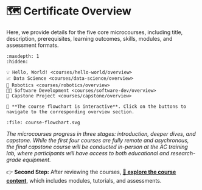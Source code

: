 # 🗺️ Certificate Overview

Here, we provide details for the five core microcourses, including title, description, prerequisites, learning outcomes, skills, modules, and assessment formats.

```{toctree}
:maxdepth: 1
:hidden:

💡 Hello, World! <courses/hello-world/overview>
📈 Data Science <courses/data-science/overview>
🦾 Robotics <courses/robotics/overview>
🧑‍💻 Software Development <courses/software-dev/overview>
🏢 Capstone Project <courses/capstone/overview>
```

```{note}
🔀 **The course flowchart is interactive**. Click on the buttons to navigate to the corresponding overview section.
```

<!-- ![](./course-flowchart-black-border.png) -->

<!-- Click on the links below to navigate to each course overview. -->

```{raw} html
:file: course-flowchart.svg
```

*The microcourses progress in three stages: introduction, deeper dives, and capstone. While the first four courses are fully remote and asychronous, the final capstone course will be conducted in-person at the AC training lab, where participants will have access to both educational and research-grade equipment.*

<!-- <div align="center">

*Interactive Course Flowchart*

</div> -->

<!-- ## 📚 Course Content -->

👉 **Second Step:** After reviewing the courses, [**🔗 explore the course content**](course-content.md), which includes modules, tutorials, and assessments.


<!--
```{raw} html
<script>
window.onload = function() {
    var footer = document.querySelector('div[role="contentinfo"]');
    if (footer) {
        var p = document.createElement('p');
        p.innerHTML = '👉 <strong>Second Step:</strong> Explore <strong><a href="course-content.html">"📚 Course Content"</a></strong> to view modules, tutorials, and assessments.<hr>';
        p.style.color = 'black';
        // Prepend the new paragraph to the footer
        footer.insertBefore(p, footer.firstChild);
    }
}
</script>
``` -->

<!-- ```{raw} html
course-flowchart.svg
``` -->

<!-- Perhaps buttons in the sphinx nb gallery style? -->


<!-- ```{nblinkgallery}
:caption: Overviews of the five core microcourses
:name: overview-link-gallery

courses/hello-world/overview
courses/data-science/overview
courses/robotics/overview
courses/software-development/overview
courses/capstone-project/overview
``` -->

<!-- ```{nblinkgallery}
:caption: Hello World
:name: overview-link-gallery-1

courses/hello-world/overview
```

```{nblinkgallery}
:caption: Deep Dives
:name: overview-link-gallery-2

courses/data-science/overview
courses/robotics/overview
courses/software-dev/overview
```

```{nblinkgallery}
:caption: Capstone Project
:name: overview-link-gallery-3

courses/capstone/overview
``` -->

<!-- ```{raw} html
<div class="footer">
    <p>👉 <strong>Second Step:</strong> After reviewing the courses, <a href="course-content.md"><strong>🔗 explore the course content</strong></a>, which includes modules, tutorials, and assessments.</p>
</div>
``` -->
